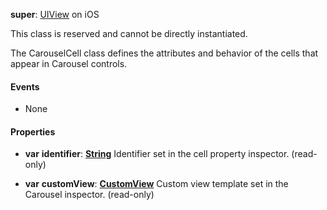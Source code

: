 **super**: [UIView](UIView.md) on iOS

This class is reserved and cannot be directly instantiated.

The CarouselCell class defines the attributes and behavior of the cells that appear in Carousel controls.

#### Events

* None

#### Properties

* **var** **identifier**: **[String](../gravity/types.md)**
Identifier set in the cell property inspector. \(read-only\)

* **var** **customView**: **[CustomView](CustomView.md)**
Custom view template set in the Carousel inspector. \(read-only\)





